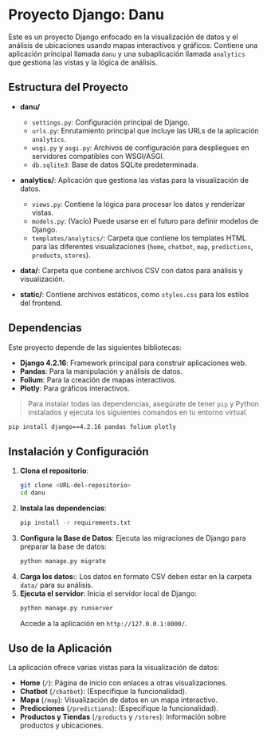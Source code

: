 # Proyecto Django: Danu

Este es un proyecto Django enfocado en la visualización de datos y el análisis de ubicaciones usando mapas interactivos y gráficos. Contiene una aplicación principal llamada `danu` y una subaplicación llamada `analytics` que gestiona las vistas y la lógica de análisis.

## Estructura del Proyecto

- **danu/**
  - `settings.py`: Configuración principal de Django.
  - `urls.py`: Enrutamiento principal que incluye las URLs de la aplicación `analytics`.
  - `wsgi.py` y `asgi.py`: Archivos de configuración para despliegues en servidores compatibles con WSGI/ASGI.
  - `db.sqlite3`: Base de datos SQLite predeterminada.

- **analytics/**: Aplicación que gestiona las vistas para la visualización de datos.
  - `views.py`: Contiene la lógica para procesar los datos y renderizar vistas.
  - `models.py`: (Vacío) Puede usarse en el futuro para definir modelos de Django.
  - `templates/analytics/`: Carpeta que contiene los templates HTML para las diferentes visualizaciones (`home`, `chatbot`, `map`, `predictions`, `products`, `stores`).

- **data/**: Carpeta que contiene archivos CSV con datos para análisis y visualización.

- **static/**: Contiene archivos estáticos, como `styles.css` para los estilos del frontend.

## Dependencias

Este proyecto depende de las siguientes bibliotecas:
- **Django 4.2.16**: Framework principal para construir aplicaciones web.
- **Pandas**: Para la manipulación y análisis de datos.
- **Folium**: Para la creación de mapas interactivos.
- **Plotly**: Para gráficos interactivos.

> Para instalar todas las dependencias, asegúrate de tener `pip` y Python instalados y ejecuta los siguientes comandos en tu entorno virtual.

```bash
pip install django==4.2.16 pandas folium plotly
```

## Instalación y Configuración
1. **Clona el repositorio**:
   ```bash
   git clone <URL-del-repositorio>
   cd danu
   ```
2. **Instala las dependencias**:
   ```bash
   pip install -r requirements.txt
   ```
3. **Configura la Base de Datos**: Ejecuta las migraciones de Django para preparar la base de datos:
   ```bash
   python manage.py migrate
   ```
4. **Carga los datos:**: Los datos en formato CSV deben estar en la carpeta `data/` para su análisis.
5. **Ejecuta el servidor**: Inicia el servidor local de Django:
    ```bash
   python manage.py runserver
   ```
    Accede a la aplicación en `http://127.0.0.1:8000/`.

## Uso de la Aplicación

La aplicación ofrece varias vistas para la visualización de datos:

- **Home** (`/`): Página de inicio con enlaces a otras visualizaciones.
- **Chatbot** (`/chatbot`): (Especifique la funcionalidad).
- **Mapa** (`/map`): Visualización de datos en un mapa interactivo.
- **Predicciones** (`/predictions`): (Especifique la funcionalidad).
- **Productos y Tiendas** (`/products` y `/stores`): Información sobre productos y ubicaciones.

